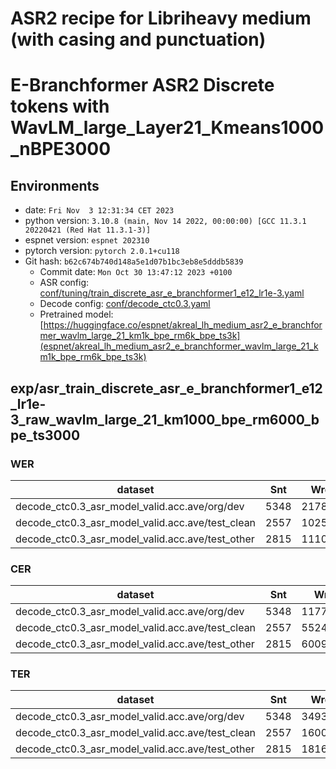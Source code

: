 # ASR2 recipe for Libriheavy medium (with casing and punctuation)

# E-Branchformer ASR2 Discrete tokens with WavLM_large_Layer21_Kmeans1000_nBPE3000

## Environments
- date: `Fri Nov  3 12:31:34 CET 2023`
- python version: `3.10.8 (main, Nov 14 2022, 00:00:00) [GCC 11.3.1 20220421 (Red Hat 11.3.1-3)]`
- espnet version: `espnet 202310`
- pytorch version: `pytorch 2.0.1+cu118`
- Git hash: `b62c674b740d148a5e1d07b1bc3eb8e5dddb5839`
  - Commit date: `Mon Oct 30 13:47:12 2023 +0100`
  - ASR config: [conf/tuning/train_discrete_asr_e_branchformer1_e12_lr1e-3.yaml](conf/tuning/train_discrete_asr_e_branchformer1_e12_lr1e-3.yaml)
  - Decode config: [conf/decode_ctc0.3.yaml](conf/decode_ctc0.3.yaml)
  - Pretrained model: [https://huggingface.co/espnet/akreal_lh_medium_asr2_e_branchformer_wavlm_large_21_km1k_bpe_rm6k_bpe_ts3k](espnet/akreal_lh_medium_asr2_e_branchformer_wavlm_large_21_km1k_bpe_rm6k_bpe_ts3k)

## exp/asr_train_discrete_asr_e_branchformer1_e12_lr1e-3_raw_wavlm_large_21_km1000_bpe_rm6000_bpe_ts3000
### WER

|dataset|Snt|Wrd|Corr|Sub|Del|Ins|Err|S.Err|
|---|---|---|---|---|---|---|---|---|
|decode_ctc0.3_asr_model_valid.acc.ave/org/dev|5348|217854|88.9|10.2|0.9|0.5|11.6|91.1|
|decode_ctc0.3_asr_model_valid.acc.ave/test_clean|2557|102570|90.9|8.5|0.6|0.4|9.5|88.9|
|decode_ctc0.3_asr_model_valid.acc.ave/test_other|2815|111093|87.4|11.4|1.2|0.6|13.2|91.8|

### CER

|dataset|Snt|Wrd|Corr|Sub|Del|Ins|Err|S.Err|
|---|---|---|---|---|---|---|---|---|
|decode_ctc0.3_asr_model_valid.acc.ave/org/dev|5348|1177476|97.1|1.5|1.4|0.7|3.6|91.2|
|decode_ctc0.3_asr_model_valid.acc.ave/test_clean|2557|552463|97.9|1.1|1.0|0.5|2.7|89.0|
|decode_ctc0.3_asr_model_valid.acc.ave/test_other|2815|600913|96.4|1.8|1.7|0.9|4.4|91.8|

### TER

|dataset|Snt|Wrd|Corr|Sub|Del|Ins|Err|S.Err|
|---|---|---|---|---|---|---|---|---|
|decode_ctc0.3_asr_model_valid.acc.ave/org/dev|5348|349335|90.0|6.1|3.9|1.4|11.4|91.2|
|decode_ctc0.3_asr_model_valid.acc.ave/test_clean|2557|160091|92.1|4.9|3.0|1.2|9.0|89.0|
|decode_ctc0.3_asr_model_valid.acc.ave/test_other|2815|181621|88.0|7.0|5.0|1.6|13.6|91.8|
